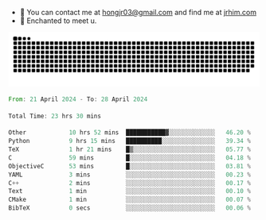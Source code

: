 - 📧 You can contact me at hongjr03@gmail.com and find me at [jrhim.com](https://jrhim.com/)
- 💜 Enchanted to meet u.

![snake_animation](https://raw.githubusercontent.com/hongjr03/hongjr03/output/github-contribution-grid-snake.svg)

<!--START_SECTION:waka-->

```rust
From: 21 April 2024 - To: 28 April 2024

Total Time: 23 hrs 30 mins

Other            10 hrs 52 mins  ███████████▓░░░░░░░░░░░░░   46.20 %
Python           9 hrs 15 mins   ██████████░░░░░░░░░░░░░░░   39.34 %
TeX              1 hr 21 mins    █▒░░░░░░░░░░░░░░░░░░░░░░░   05.77 %
C                59 mins         █░░░░░░░░░░░░░░░░░░░░░░░░   04.18 %
ObjectiveC       53 mins         █░░░░░░░░░░░░░░░░░░░░░░░░   03.81 %
YAML             3 mins          ░░░░░░░░░░░░░░░░░░░░░░░░░   00.23 %
C++              2 mins          ░░░░░░░░░░░░░░░░░░░░░░░░░   00.17 %
Text             1 min           ░░░░░░░░░░░░░░░░░░░░░░░░░   00.10 %
CMake            1 min           ░░░░░░░░░░░░░░░░░░░░░░░░░   00.07 %
BibTeX           0 secs          ░░░░░░░░░░░░░░░░░░░░░░░░░   00.06 %
```

<!--END_SECTION:waka-->
